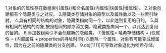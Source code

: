 ## 
  1.对象的的属性存在数组索引属性()和命名属性(内属性|快属性|慢属性)。
  2.对象创建都有个隐藏类与之对应。
  3.隐藏类存储对象的原型以及属性数以及一些索引映射。
  4.具有相同的结构的对象，隐藏类指向同一个，以此达到复用的目的。
  5.具有相同的结构的对象,按照相同的顺序添加类，隐藏类指向同一个，以此达到复用的目的。
  6.添加数组索引不会创建新的隐藏类。
  7.慢属性= 哈希存储结构 + (快属性 = (内部属性 + properties的寻址时间))
  8.删除一个属性，对象有可能变成慢属性，因为在之前的隐藏类的分支创建。
  9.obj[1111]可导致对象退化为哈希存储。
